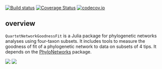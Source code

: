[![Build status](https://github.com/cecileane/QuartetNetworkGoodnessFit.jl/workflows/CI/badge.svg?branch=master)](https://github.com/cecileane/QuartetNetworkGoodnessFit.jl/actions)
[![Coverage Status](https://coveralls.io/repos/cecileane/QuartetNetworkGoodnessFit.jl/badge.svg?branch=master&service=github)](https://coveralls.io/github/cecileane/QuartetNetworkGoodnessFit.jl?branch=master)
[![codecov.io](http://codecov.io/github/cecileane/QuartetNetworkGoodnessFit.jl/coverage.svg?branch=master)](http://codecov.io/github/cecileane/QuartetNetworkGoodnessFit.jl?branch=master)

## overview

`QuartetNetworkGoodnessFit` is a Julia package for phylogenetic networks analyses using four-taxon subsets.
It includes tools to measure the
goodness of fit of a phylogenetic network to data on subsets of 4 tips.
It depends on the [PhyloNetworks](https://github.com/crsl4/PhyloNetworks.jl)
package.

[![](https://img.shields.io/badge/docs-stable-blue.svg)](https://cecileane.github.io/QuartetNetworkGoodnessFit.jl/stable)
[![](https://img.shields.io/badge/docs-dev-blue.svg)](https://cecileane.github.io/QuartetNetworkGoodnessFit.jl/dev)
